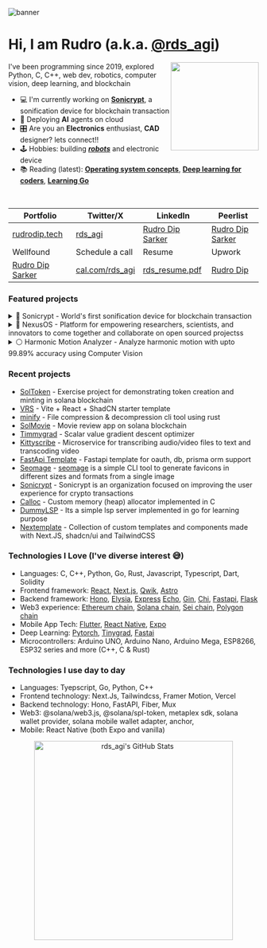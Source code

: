 ![banner](https://github.com/rudrodip/rudrodip/assets/77154365/4c4159af-e34b-4134-aace-443798798d08)

# Hi, I am Rudro (a.k.a. [@rds_agi](https://twitter.com/rds_agi))

<img align='right' src='https://github.com/rudrodip/rudrodip/assets/77154365/5e0fdf16-cdca-4bde-911f-afb7bc6fc6fa' width='177'>
I've been programming since 2019, explored Python, C, C++, web dev, robotics, computer vision, deep learning, and blockchain

- 💻 I'm currently working on [**Sonicrypt**](https://sonicrypt.vercel.app), a sonification device for blockchain transaction
- 🤖 Deploying **AI** agents on cloud
- 🎛️ Are you an **Electronics** enthusiast, **CAD** designer? lets connect!!
- 🕹️ Hobbies: building [**_robots_**](https://www.youtube.com/watch?v=uYZytPxzjsk) and electronic device
- 📚 Reading (latest): [**Operating system concepts**](https://books.google.com.bd/books/about/Operating_System_Concepts_9th_Edition.html?id=9VMcAAAAQBAJ&redir_esc=y), [**Deep learning for coders**](https://course.fast.ai/Resources/book.html), [**Learning Go**](https://www.oreilly.com/library/view/learning-go/9781492077206)

<br />

<div align="center">
  
| Portfolio | Twitter/X | LinkedIn | Peerlist |
|-|-|-|-|
| [rudrodip.tech](https://rudrodip.tech) | [rds_agi](https://www.twitter.com/rds_agi) | [Rudro Dip Sarker](https://linkedin.com/in/rudrodip) | [Rudro Dip Sarker](https://peerlist.io/rds_agi) |
| Wellfound | Schedule a call | Resume | Upwork |
| [Rudro Dip Sarker](https://wellfound.com/u/rudrodip-sarker) | [cal.com/rds_agi](https://cal.com/rds_agi) | [rds_resume.pdf](https://raw.githubusercontent.com/rudrodip/rudrodip/main/resume.pdf) | [Rudro Dip](https://www.upwork.com/freelancers/~0146386d87470a4343)|

</div>

### Featured projects

<details>
  <summary>
    🔴 Sonicrypt - World's first sonification device for blockchain transaction
  </summary>

  <br />
  
  <img align="right" width="40%" src="https://github.com/rudrodip/rudrodip/assets/77154365/3b034a80-8fb4-4c1b-9671-bbd13850e3c8" />
  
  [Sonicrypt](https://github.com/Sonicrypt) is a compact and intuitive device designed to enhance the user experience for both buyers and sellers engaging in crypto transactions
  It consists of a hardware device, mobile app and a website
  
  **Tech stack**:
  - Device
    - Language: C++
    - Microcontroller: ESP32-S3
   
  - Mobile app
    - Language: Typescript, Javascript
    - Framework: React Native (Expo)
    - Libs/SDKs: Solana web3js, Solana mobile wallet adapter
   
  - Website
    - Language: Typescript
    - Framework: Next.JS
    - Style: CSS, Tailwindcss
    - Animation: Framer motion
    - Libs/SDKs: Solana web3js 
  
  Website: [**_sonicrypt.vercel.app_**](https://sonicrypt.vercel.app)
  Video: [**Youtube**](https://www.youtube.com/watch?v=yUm7kYV3p28)
  Twitter: [**@sonicrypt**](https://twitter.com/sonicrypt)
</details>

<details>
  <summary>🔵 NexusOS - Platform for empowering researchers, scientists, and innovators to come together and collaborate on open sourced projectss</summary>

  <br />
  
  <img align="right" width="40%" src="https://nexusos.vercel.app/_next/image?url=%2Fgifs%2Fai-repo.gif&w=3840&q=75" />
  
  [NexusOS](https://github.com/rudrodip/NexusOS) is a platform that empowers researchers, scientists, and innovators to come together and collaborate on impactful scientific projects.

  **Tech stack**:
  - Language: Typescript
  - Framework: Next.JS
  - Style: CSS, Tailwindcss
  - Animation: Framer motion
  - Libs/SDKs: Github octokit, NextAuth
  - API - ZenodoAPI, OpenAI gpt-3.5-turbo

  Website: [**_nexusos.vercel.app_**](https://nexusos.vercel.app)
</details>

<details>
  <summary>⚪️ Harmonic Motion Analyzer - Analyze harmonic motion with upto 99.89% accuracy using Computer Vision</summary>

  <br />
  
  <img align="right" width="40%" src="https://github.com/rudrodip/rudrodip/assets/77154365/8e987758-aa89-42cd-bc1c-90711bb39084" />

  [Harmonic Motion Analyzer](https://github.com/rudrodip/Harmonic-Oscillator-CV) is designed to analyze the harmonic oscillation of an object using computer vision techniques

  **Tech stack**:
  - Language: Python
  - GUI: PyQT5
  - Libs: SciPy, OpenCV-headless, Numpy, Matplotlib, PyQT5-graph
    
  Blog: [**_blog_**](https://www.rudrodip.tech/blog/harmonic-oscillation-analyzer)
  Video: [**Youtube**](https://www.youtube.com/watch?v=dalsCsHtreU&t=1220s)
</details>

### Recent projects

- [SolToken](https://github.com/rudrodip/soltoken) - Exercise project for demonstrating token creation and minting in solana blockchain
- [VRS](https://github.com/rudrodip/vite-react-shadcn) - Vite + React + ShadCN starter template
- [minify](https://github.com/rudrodip/minify) - File compression & decompression cli tool using rust
- [SolMovie](https://github.com/rudrodip/solmovie) - Movie review app on solana blockchain
- [Timmygrad](https://github.com/rudrodip/timmygrad) - Scalar value gradient descent optimizer
- [Kittyscribe](https://github.com/rudrodip/kittyscribe) - Microservice for transcribing audio/video files to text and transcoding video
- [FastApi Template](https://github.com/rudrodip/fastapi-template) - Fastapi template for oauth, db, prisma orm support
- [Seomage](https://www.npmjs.com/package/seomage) - [seomage](https://github.com/rudrodip/seomage) is a simple CLI tool to generate favicons in different sizes and formats from a single image
- [Sonicrypt](https://github.com/Sonicrypt) - Sonicrypt is an organization focused on improving the user experience for crypto transactions
- [Calloc](https://github.com/rudrodip/calloc) - Custom memory (heap) allocator implemented in C
- [DummyLSP](https://github.com/rudrodip/dummylsp) - Its a simple lsp server implemented in go for learning purpose
- [Nextemplate](https://nextemplate.vercel.app) - Collection of custom templates and components made with Next.JS, shadcn/ui and TailwindCSS

### Technologies I Love (I've diverse interest 😅)

- Languages: C, C++, Python, Go, Rust, Javascript, Typescript, Dart, Solidity
- Frontend framework: [React](https://react.dev/), [Next.js](https://nextjs.org/), [Qwik](https://qwik.dev/), [Astro](https://astro.build/)
- Backend framework: [Hono](https://hono.dev), [Elysia](https://elysiajs.com/), [Express](https://expressjs.com/) [Echo](https://echo.labstack.com/), [Gin](https://gin-gonic.com/), [Chi](https://go-chi.io), [Fastapi](https://fastapi.tiangolo.com), [Flask](https://flask.palletsprojects.com)
- Web3 experience: [Ethereum chain](https://ethereum.org/en/), [Solana chain](https://solana.com/), [Sei chain](https://www.sei.io/), [Polygon chain](https://polygonscan.com/)
- Mobile App Tech: [Flutter](https://flutter.dev/), [React Native](https://reactnative.dev/), [Expo](https://expo.dev/)
- Deep Learning: [Pytorch](https://pytorch.org/), [Tinygrad](https://tinygrad.org), [Fastai](https://www.fast.ai/)
- Microcontrollers: Arduino UNO, Arduino Nano, Arduino Mega, ESP8266, ESP32 series and more (C++, C & Rust)

### Technologies I use day to day

- Languages: Tyepscript, Go, Python, C++
- Frontend technology: Next.Js, Tailwindcss, Framer Motion, Vercel
- Backend technology: Hono, FastAPI, Fiber, Mux
- Web3: @solana/web3.js, @solana/spl-token, metaplex sdk, solana wallet provider, solana mobile wallet adapter, anchor,
- Mobile: React Native (both Expo and vanilla)

<div align="center">
<img style="padding-top: 0px;" src="https://github-readme-streak-stats.herokuapp.com?user=rudrodip&theme=blue-green&hide_border=true&date_format=M%20j%5B%2C%20Y%5D&background=DD272700&stroke=5326DD&fire=DD2727&ring=242EDC&sideNums=25C9DD" alt="rds_agi's GitHub Stats" width="400" />
</div>
